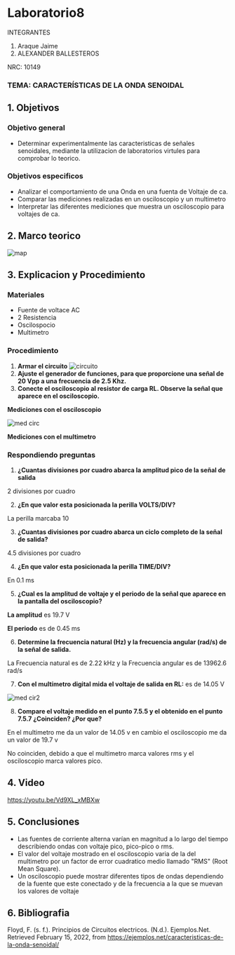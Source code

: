 # Laboratorio8
INTEGRANTES

1. Araque Jaime
2. ALEXANDER BALLESTEROS


NRC: 10149
### TEMA: CARACTERÍSTICAS DE LA ONDA SENOIDAL
## 1. Objetivos
### Objetivo general
* Determinar experimentalmente las caracteristicas de señales senoidales, mediante la utilizacion de laboratorios virtules para comprobar lo teorico.
### Objetivos especificos
* Analizar el comportamiento de una Onda en una fuenta de Voltaje de ca.
* Comparar las mediciones realizadas en un osciloscopio y un multimetro
* Interpretar las diferentes mediciones que muestra un osciloscopio para voltajes de ca.
## 2. Marco teorico

![map](https://user-images.githubusercontent.com/93224166/154075258-6de331ce-e316-4081-87b1-25b1e26ed4e4.png)

## 3. Explicacion y Procedimiento
### Materiales

* Fuente de voltace AC
* 2 Resistencia
* Oscilospocio
* Multimetro 

### Procedimiento 
1. **Armar el circuito**
![circuito](https://user-images.githubusercontent.com/93224166/154070197-cc9e3443-b954-482d-810f-75b26a97ccf1.png)
2. **Ajuste el generador de funciones, para que proporcione una señal de 20 Vpp a una frecuencia de 2.5 Khz.**
3. **Conecte el osciloscopio al resistor de carga RL. Observe la señal que aparece en el osciloscopio.**

**Mediciones con el osciloscopio**

![med circ](https://user-images.githubusercontent.com/93224166/154070806-e70f04a8-5fd4-4465-a1b7-ab24ddf57fae.png)

**Mediciones con el multimetro**


### Respondiendo preguntas


1. **¿Cuantas divisiones por cuadro abarca la amplitud pico de la señal de salida**

2 divisiones por cuadro

2. **¿En que valor esta posicionada la perilla VOLTS/DIV?**

La perilla marcaba 10

3. **¿Cuantas divisiones por cuadro abarca un ciclo completo de la señal de salida?**

4.5 divisiones por cuadro

4. **¿En que valor esta posicionada la perilla TIME/DIV?**

En 0.1 ms

5. **¿Cual es la amplitud de voltaje y el periodo de la señal que aparece en la pantalla del osciloscopio?**

**La amplitud** es 19.7 V

**El periodo** es de 0.45 ms

6. **Determine la frecuencia natural (Hz) y la frecuencia angular (rad/s) de la señal de salida.**

 La Frecuencia natural es de 2.22 kHz y la Frecuencia angular es de 13962.6 rad/s
 
7. **Con el multímetro digital mida el voltaje de salida en RL:** es de 14.05 V

![med cir2](https://user-images.githubusercontent.com/93224166/154070803-e1a55d8e-3f42-4a3a-ab68-7427bf8157f2.png)

8. **Compare el voltaje medido en el punto 7.5.5 y el obtenido en el punto 7.5.7 ¿Coinciden? ¿Por que?**

En el multimetro me da un valor de 14.05 v en cambio el osciloscopio me da un valor de 19.7 v

No coinciden, debido a que el multimetro marca valores rms y el osciloscopio marca valores pico.
## 4. Video 
https://youtu.be/Vd9XL_xMBXw
## 5. Conclusiones
* Las fuentes de corriente alterna varían en magnitud a lo largo del tiempo describiendo ondas con voltaje pico, pico-pico o rms.
* El valor del voltaje mostrado en el osciloscopio varia de la del multimetro por un factor de error cuadratico medio llamado "RMS" (Root Mean Square).
* Un osciloscopio puede mostrar diferentes tipos de ondas dependiendo de la fuente que este conectado y de la frecuencia a la que se muevan los valores de voltaje
## 6. Bibliografia

Floyd, F. (s. f.). Principios de Circuitos electricos.
(N.d.). Ejemplos.Net. Retrieved February 15, 2022, from https://ejemplos.net/caracteristicas-de-la-onda-senoidal/


